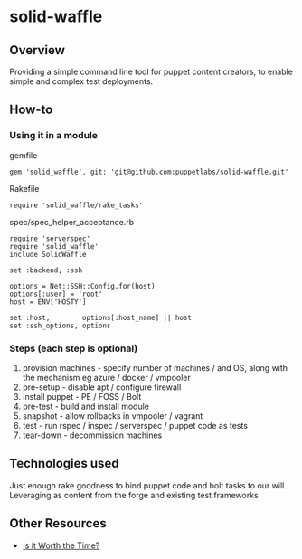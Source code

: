 # solid-waffle

## Overview
Providing a simple command line tool for puppet content creators, to enable simple and complex test deployments.

## How-to
### Using it in a module
gemfile
```
gem 'solid_waffle', git: 'git@github.com:puppetlabs/solid-waffle.git'
```
Rakefile
```
require 'solid_waffle/rake_tasks'
```
spec/spec_helper_acceptance.rb
```
require 'serverspec'
require 'solid_waffle'
include SolidWaffle

set :backend, :ssh

options = Net::SSH::Config.for(host)
options[:user] = 'root'
host = ENV['HOSTY']

set :host,        options[:host_name] || host
set :ssh_options, options
```

### Steps (each step is optional)

1. provision machines - specify number of machines / and OS, along with the mechanism eg azure / docker / vmpooler
2. pre-setup - disable apt / configure firewall 
3. install puppet - PE / FOSS / Bolt
4. pre-test - build and install module
5. snapshot - allow rollbacks in vmpooler / vagrant
6. test - run rspec / inspec / serverspec / puppet code as tests
7. tear-down - decommission machines

## Technologies used
Just enough rake goodness to bind puppet code and bolt tasks to our will. 
Leveraging as content from the forge and existing test frameworks

## Other Resources

* [Is it Worth the Time?](https://xkcd.com/1205/)
